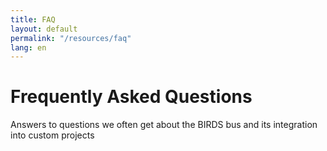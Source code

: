 ```yaml
---
title: FAQ
layout: default
permalink: "/resources/faq"
lang: en
---
```


# Frequently Asked Questions

Answers to questions we often get about the BIRDS bus and its integration into custom projects